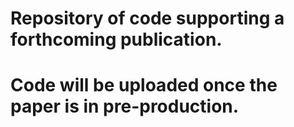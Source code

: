 # Repository of code supporting a forthcoming publication. 
# Code will be uploaded once the paper is in pre-production.
